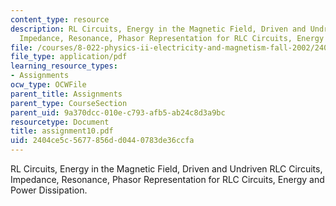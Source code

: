 ```yaml
---
content_type: resource
description: RL Circuits, Energy in the Magnetic Field, Driven and Undriven RLC Circuits,
  Impedance, Resonance, Phasor Representation for RLC Circuits, Energy and Power Dissipation.
file: /courses/8-022-physics-ii-electricity-and-magnetism-fall-2002/2404ce5c5677856dd0440783de36ccfa_assignment10.pdf
file_type: application/pdf
learning_resource_types:
- Assignments
ocw_type: OCWFile
parent_title: Assignments
parent_type: CourseSection
parent_uid: 9a370dcc-010e-c793-afb5-ab24c8d3a9bc
resourcetype: Document
title: assignment10.pdf
uid: 2404ce5c-5677-856d-d044-0783de36ccfa
---
```

RL Circuits, Energy in the Magnetic Field, Driven and Undriven RLC Circuits, Impedance, Resonance, Phasor Representation for RLC Circuits, Energy and Power Dissipation.

